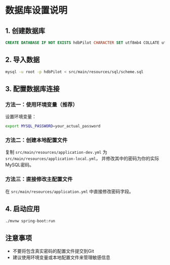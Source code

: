 # 数据库设置说明

## 1. 创建数据库
```sql
CREATE DATABASE IF NOT EXISTS hdbPilot CHARACTER SET utf8mb4 COLLATE utf8mb4_unicode_ci;
```

## 2. 导入数据
```bash
mysql -u root -p hdbPilot < src/main/resources/sql/scheme.sql
```

## 3. 配置数据库连接

### 方法一：使用环境变量（推荐）
设置环境变量：
```bash
export MYSQL_PASSWORD=your_actual_password
```

### 方法二：创建本地配置文件
复制 `src/main/resources/application-dev.yml` 为 `src/main/resources/application-local.yml`，
并修改其中的密码为你的实际MySQL密码。

### 方法三：直接修改主配置文件
在 `src/main/resources/application.yml` 中直接修改密码字段。

## 4. 启动应用
```bash
./mvnw spring-boot:run
```

## 注意事项
- 不要将包含真实密码的配置文件提交到Git
- 建议使用环境变量或本地配置文件来管理敏感信息 